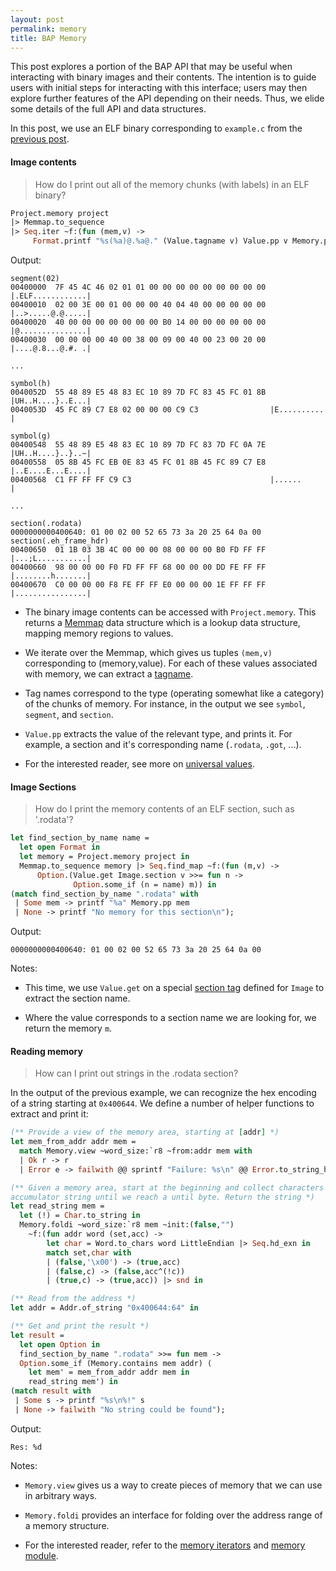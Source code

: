```yaml
---
layout: post
permalink: memory
title: BAP Memory
---
```


This post explores a portion of the BAP API that may be useful when interacting
with binary images and their contents. The intention is to guide users with
initial steps for interacting with this interface; users may then explore
further features of the API depending on their needs. Thus, we elide some
details of the full API and data structures.

In this post, we use an ELF binary corresponding to `example.c` from the
[previous post](http://binaryanalysisplatform.github.io/graphlib/).

#### Image contents

> How do I print out all of the memory chunks (with labels) in an ELF binary?

```ocaml
Project.memory project
|> Memmap.to_sequence
|> Seq.iter ~f:(fun (mem,v) ->
     Format.printf "%s(%a)@.%a@." (Value.tagname v) Value.pp v Memory.pp mem);
```

Output:

```
segment(02)
00400000  7F 45 4C 46 02 01 01 00 00 00 00 00 00 00 00 00 |.ELF............|
00400010  02 00 3E 00 01 00 00 00 40 04 40 00 00 00 00 00 |..>.....@.@.....|
00400020  40 00 00 00 00 00 00 00 B0 14 00 00 00 00 00 00 |@...............|
00400030  00 00 00 00 40 00 38 00 09 00 40 00 23 00 20 00 |....@.8...@.#. .|

...

symbol(h)
0040052D  55 48 89 E5 48 83 EC 10 89 7D FC 83 45 FC 01 8B |UH..H....}..E...|
0040053D  45 FC 89 C7 E8 02 00 00 00 C9 C3                |E..........     |

symbol(g)
00400548  55 48 89 E5 48 83 EC 10 89 7D FC 83 7D FC 0A 7E |UH..H....}..}..~|
00400558  05 8B 45 FC EB 0E 83 45 FC 01 8B 45 FC 89 C7 E8 |..E....E...E....|
00400568  C1 FF FF FF C9 C3                               |......          |

...

section(.rodata)
0000000000400640: 01 00 02 00 52 65 73 3a 20 25 64 0a 00
section(.eh_frame_hdr)
00400650  01 1B 03 3B 4C 00 00 00 08 00 00 00 B0 FD FF FF |...;L...........|
00400660  98 00 00 00 F0 FD FF FF 68 00 00 00 DD FE FF FF |........h.......|
00400670  C0 00 00 00 F8 FE FF FF E0 00 00 00 1E FF FF FF |................|
```

* The binary image contents can be accessed with `Project.memory`. This returns a
[Memmap](https://github.com/BinaryAnalysisPlatform/bap/blob/master/lib/bap/bap.mli#L5393)
data structure which is a lookup data structure, mapping memory regions to
values.

* We iterate over the Memmap, which gives us tuples `(mem,v)` corresponding to
(memory,value). For each of these values associated with memory, we can extract
a [tagname](https://github.com/BinaryAnalysisPlatform/bap/blob/master/lib/bap/bap.mli#L3226).

* Tag names correspond to the type (operating somewhat like a category) of the
chunks of memory. For instance, in the output we see `symbol`, `segment`, and
`section`.

* `Value.pp` extracts the value of the relevant type, and prints it. For example,
a section and it's corresponding name (`.rodata`, `.got`, ...).

* For the interested reader, see more on
[universal values](https://github.com/BinaryAnalysisPlatform/bap/blob/master/lib/bap/bap.mli#L564).

#### Image Sections

> How do I print the memory contents of an ELF section, such as '.rodata'?

```ocaml
let find_section_by_name name =
  let open Format in
  let memory = Project.memory project in
  Memmap.to_sequence memory |> Seq.find_map ~f:(fun (m,v) ->
      Option.(Value.get Image.section v >>= fun n ->
              Option.some_if (n = name) m)) in
(match find_section_by_name ".rodata" with
 | Some mem -> printf "%a" Memory.pp mem
 | None -> printf "No memory for this section\n");
 ```

Output:

```
0000000000400640: 01 00 02 00 52 65 73 3a 20 25 64 0a 00
```

Notes:

* This time, we use `Value.get` on a special
[section tag](https://github.com/BinaryAnalysisPlatform/bap/blob/master/lib/bap/bap.mli#L5353)
defined for `Image` to extract the section name.

* Where the value corresponds to a section name we are looking for, we return
the memory `m`.

#### Reading memory

> How can I print out strings in the .rodata section?

In the output of the previous example, we can recognize the hex encoding of a
string starting at `0x400644`. We define a number of helper functions to
extract and print it:

```ocaml
(** Provide a view of the memory area, starting at [addr] *)
let mem_from_addr addr mem =
  match Memory.view ~word_size:`r8 ~from:addr mem with
  | Ok r -> r
  | Error e -> failwith @@ sprintf "Failure: %s\n" @@ Error.to_string_hum e in
```

```ocaml
(** Given a memory area, start at the beginning and collect characters in the
accumulator string until we reach a until byte. Return the string *)
let read_string mem =
  let (!) = Char.to_string in
  Memory.foldi ~word_size:`r8 mem ~init:(false,"")
    ~f:(fun addr word (set,acc) ->
        let char = Word.to_chars word LittleEndian |> Seq.hd_exn in
        match set,char with
        | (false,'\x00') -> (true,acc)
        | (false,c) -> (false,acc^(!c))
        | (true,c) -> (true,acc)) |> snd in
```

```ocaml
(** Read from the address *)
let addr = Addr.of_string "0x400644:64" in

(** Get and print the result *)
let result =
  let open Option in
  find_section_by_name ".rodata" >>= fun mem ->
  Option.some_if (Memory.contains mem addr) (
    let mem' = mem_from_addr addr mem in
    read_string mem') in
(match result with
 | Some s -> printf "%s\n%!" s
 | None -> failwith "No string could be found");
```

Output:

```
Res: %d
```

Notes:

* `Memory.view` gives us a way to create pieces of memory that we can use in
arbitrary ways.

* `Memory.foldi` provides an interface for folding over the address range of a
memory structure.

* For the interested reader, refer to the
[memory iterators](https://github.com/BinaryAnalysisPlatform/bap/blob/master/lib/bap/bap.mli#L4831)
and [memory module](https://github.com/BinaryAnalysisPlatform/bap/blob/master/lib/bap/bap.mli#L4847).
